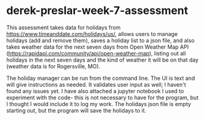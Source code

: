 # derek-preslar-week-7-assessment

This assessment takes data for holidays from https://www.timeanddate.com/holidays/us/, allows users to manage holidays (add and remove them), saves a holiday list to a json file, and also takes weather data for the next seven days from Open Weather Map API (https://rapidapi.com/community/api/open-weather-map), listing out all holidays in the next seven days and the kind of weather it will be on that day (weather data is for Rogersville, MO).

The holiday manager can be run from the command line. The UI is text and will give instructions as needed. It validates user input as well; I haven't found any issues yet.
I have also attached a jupyter notebook I used to experiment with the code- this is not necessary to have for the program, but I thought I would include it to log my work.
The holidays json file is empty starting out, but the program will save the holidays to it.
